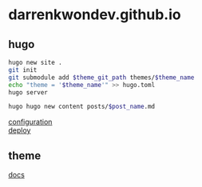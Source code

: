 # darrenkwondev.github.io

## hugo

```bash
hugo new site .
git init
git submodule add $theme_git_path themes/$theme_name
echo "theme = '$theme_name'" >> hugo.toml
hugo server

hugo hugo new content posts/$post_name.md
```

[configuration](https://gohugo.io/getting-started/configuration/)  
[deploy](https://gohugo.io/hosting-and-deployment/hugo-deploy/)

## theme

[docs](https://rxsamira.netlify.app/post/hugo-dead-simple/)
